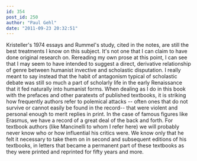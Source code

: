 ```yaml
---
id: 354
post_id: 250
author: "Paul Gehl"
date: "2011-09-23 20:32:51"
---
```

Kristeller's 1974 essays and Rummel's study, cited in the notes, are still the best treatments I know on this subject. It's not one that I can claim to have done original research on. Rereading my own prose at this point, I can see that I may seem to have intended to suggest a direct, derivative relationship of genre between humanist invective and scholastic disputation. I really meant to say instead that the habit of antagonism typical of scholastic debate was still so much a part of scholarly life in the early Renaissance that it fed naturally into humanist forms. When dealing as I do in this book with the prefaces and other paratexts of published textbooks, it is striking how frequently authors refer to polemical attacks -- often ones that do not survive or cannot easily be found in the record-- that were violent and personal enough to merit replies in print. In the case of famous figures like Erasmus, we have a record of a great deal of the back and forth. For textbook authors (like Mancinelli to whom I refer here) we will probably never know who or how influential his critics were. We know only that he felt it necessary to take them on in second and subsequent editions of his textbooks, in letters that became a permanent part of these textbooks as they were printed and reprinted for fifty years and more.
